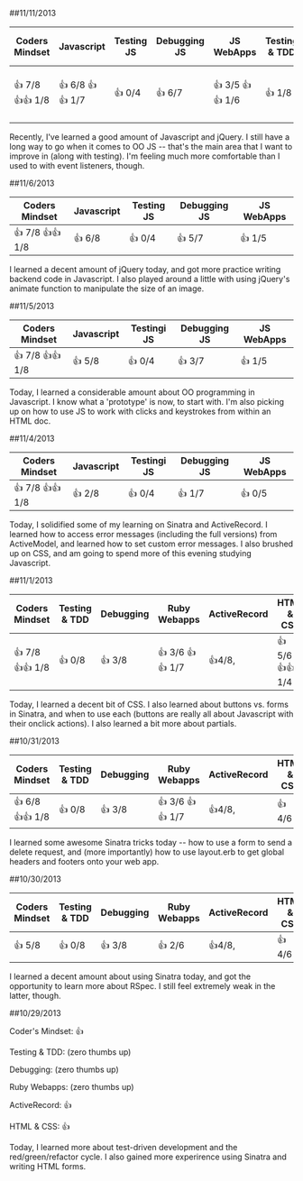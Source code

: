##11/11/2013

| Coders Mindset              | Javascript                 | Testing  JS  | Debugging JS  | JS WebApps                 | Testing & TDD | Debugging | Ruby WebApps           | ActiveRecord          | HTML & CSS            |
| --------------------------- | -------------------------- | -----------  | ------------- | -------------------------- | ------------- | --------- | ---------------------- | --------------------- | --------------------- |
|   :+1: 7/8 :+1::+1: 1/8     |    :+1: 6/8 :+1::+1: 1/7   |  :+1: 0/4    |   :+1: 6/7    | :+1: 3/5 :+1::+1: 1/6      | :+1: 1/8      |   :+1: 4/8  | :+1: 3/6 :+1::+1: 2/7  | :+1: 5/8 :+1::+1: 1/4 | :+1: 5/6 :+1::+1: 1/4 |

Recently, I've learned a good amount of Javascript and jQuery. I still have a long way to go when it comes to OO JS -- that's the main area that I want to improve in (along with testing). I'm feeling much more comfortable than I used to with event listeners, though.


##11/6/2013

| Coders Mindset              | Javascript    | Testing  JS  | Debugging JS  | JS WebApps    |
| --------------------------- | ------------- | -----------  | ------------- | ------------- |
|   :+1: 7/8 :+1::+1: 1/8     |    :+1: 6/8   |  :+1: 0/4    |   :+1: 5/7    | :+1: 1/5      |

I learned a decent amount of jQuery today, and got more practice writing backend code in Javascript. I also played around a little with using jQuery's animate function to manipulate the size of an image.


##11/5/2013

| Coders Mindset              | Javascript    | Testingi JS  | Debugging JS  | JS WebApps    |
| --------------------------- | ------------- | -----------  | ------------- | ------------- |
|   :+1: 7/8 :+1::+1: 1/8     |    :+1: 5/8   |  :+1: 0/4    |   :+1: 3/7    | :+1: 1/5      |

Today, I learned a considerable amount about OO programming in Javascript. I know what a 'prototype' is now, to start with. I'm also picking up on how to use JS to work with clicks and keystrokes from within an HTML doc.


##11/4/2013

| Coders Mindset              | Javascript    | Testingi JS  | Debugging JS  | JS WebApps    |
| --------------------------- | ------------- | -----------  | ------------- | ------------- |
|   :+1: 7/8 :+1::+1: 1/8     |    :+1: 2/8   |  :+1: 0/4    |   :+1: 1/7    | :+1: 0/5      |

Today, I solidified some of my learning on Sinatra and ActiveRecord. I learned how to access error messages (including the full versions) from ActiveModel, and learned how to set custom error messages. I also brushed up on CSS, and am going to spend more of this evening studying Javascript.


##11/1/2013

| Coders Mindset              | Testing & TDD | Debugging  | Ruby Webapps             | ActiveRecord         | HTML & CSS              |
| --------------------------- | ------------- | ---------  | ------------------------ | -------------------- | ----------------------- |
|   :+1: 7/8 :+1::+1: 1/8     |    :+1: 0/8   |  :+1: 3/8  |   :+1: 3/6 :+1::+1: 1/7  | :+1:4/8,             |  :+1: 5/6 :+1::+1: 1/4  |

Today, I learned a decent bit of CSS. I also learned about buttons vs. forms in Sinatra, and when to use each (buttons are really all about Javascript with their onclick actions). I also learned a bit more about partials.


##10/31/2013

| Coders Mindset              | Testing & TDD | Debugging  | Ruby Webapps             | ActiveRecord         | HTML & CSS |
| --------------------------- | ------------- | ---------  | ------------------------ | -------------------- | ---------- |
|   :+1: 6/8 :+1::+1: 1/8     |    :+1: 0/8   |  :+1: 3/8  |   :+1: 3/6 :+1::+1: 1/7  | :+1:4/8,             |  :+1: 4/6  |

I learned some awesome Sinatra tricks today -- how to use a form to send a delete request, and (more importantly) how to use layout.erb to get global headers and footers onto your web app.


##10/30/2013

| Coders Mindset | Testing & TDD | Debugging  | Ruby Webapps | ActiveRecord         | HTML & CSS |
| -------------- | ------------- | ---------  | ------------ | -------------------- | ---------- |
|   :+1: 5/8     |    :+1: 0/8   |  :+1: 3/8  |   :+1: 2/6   | :+1:4/8,             |  :+1: 4/6  |

I learned a decent amount about using Sinatra today, and got the opportunity to learn more about RSpec. I still feel extremely weak in the latter, though.


##10/29/2013

Coder's Mindset: :thumbsup:

Testing & TDD: (zero thumbs up)

Debugging: (zero thumbs up)

Ruby Webapps: (zero thumbs up)

ActiveRecord: :thumbsup:

HTML & CSS: :thumbsup:

Today, I learned more about test-driven development and the red/green/refactor cycle. I also gained more experirence using Sinatra and writing HTML forms.
